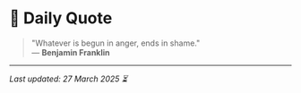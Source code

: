 # 📜 Daily Quote

> "Whatever is begun in anger, ends in shame."  
> — **Benjamin Franklin**

---

_Last updated: 27 March 2025 ⏳_
